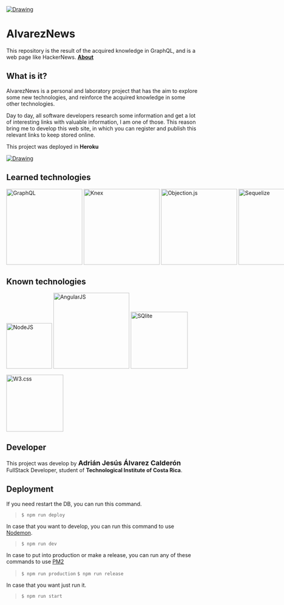 <a href="https://adalvarez.github.io/AlvarezNews/"><img src="https://alvareznews.herokuapp.com/img/logo_dark_github.png" alt="Drawing"/></a>

# AlvarezNews
This repository is the result of the acquired knowledge in GraphQL, and is a web page like HackerNews. [**About**](https://adalvarez.github.io/AlvarezNews/)

## What is it?

AlvarezNews is a personal and laboratory project that has the aim to explore some new technologies, and reinforce the acquired knowledge in some other technologies.

Day to day, all software developers research some information and get a lot of interesting links with valuable information, I am one of those. This reason bring me to develop this web site, in which you can register and publish this relevant links to keep stored online.

This project was deployed in **Heroku**

<a href="https://alvareznews.herokuapp.com/" target="_blank"><img src="http://alvareznews.herokuapp.com/img/heroku.png" alt="Drawing"/></a>

## Learned technologies

<div style="width:900px;display: block;margin-left: auto;margin-right: auto;">
	<a href="http://graphql.org/" target="_blank"><img src="https://alvareznews.herokuapp.com/img/graphql.png" alt="GraphQL" width="200"></a>
	<a href="http://knexjs.org/" target="_blank"><img src="https://alvareznews.herokuapp.com/img/knex.png" alt="Knex" width="200"></a>
	<a href="http://vincit.github.io/objection.js/" target="_blank"><img src="https://alvareznews.herokuapp.com/img/objection.js.png" alt="Objection.js" width="200"></a>
	<a href="http://docs.sequelizejs.com/" target="_blank"><img src="https://alvareznews.herokuapp.com/img/sequelize.png" alt="Sequelize" width="200"></a>
</div>

## Known technologies

<div style="width:570px;display: block;margin-left: auto;margin-right: auto;">
	<a href="http://nodejs.org/" target="_blank"><img src="https://alvareznews.herokuapp.com/img/nodejs.png" alt="NodeJS" width="120"></a>
	<a href="https://angularjs.org/" target="_blank"><img src="https://alvareznews.herokuapp.com/img/angularjs.png" alt="AngularJS" width="200"></a>
	<a href="https://www.sqlite.org/" target="_blank"><img src="https://alvareznews.herokuapp.com/img/sqlite.png" alt="SQlite" width="150"></a>
	<a href="https://www.w3schools.com/w3css/" target="_blank"><img src="https://alvareznews.herokuapp.com/img/w3css.png" alt="W3.css" width="150" style="margin-top:0.9em;"></a>
</div>

## Developer

This project was develop by <span style="font-size:18px">**Adrián Jesús Álvarez Calderón**</span> FullStack Developer, student of **Technological Institute of Costa Rica**.

## Deployment

If you need restart the DB, you can run this command.
>`$ npm run deploy`

In case that you want to develop, you can run this command to use [Nodemon](https://nodemon.io/).
>`$ npm run dev`

In case to put into production or make a release, you can run any of these commands to use [PM2](http://pm2.keymetrics.io/)
>`$ npm run production`
>`$ npm run release`

In case that you want just run it.
>`$ npm run start`